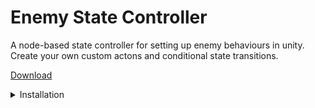 # Enemy State Controller

A node-based state controller for setting up enemy behaviours in unity. Create your own custom actons and conditional state transitions.


[Download](https://github.com/Kzzkt147/enemy-state-controller/releases)
<details><summary>Installation</summary>
	
</details>
